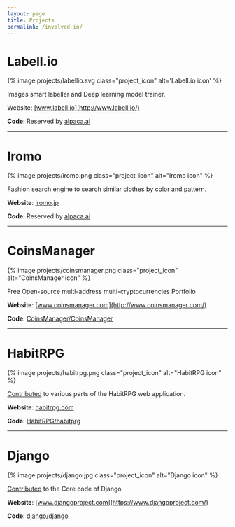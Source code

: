 ```yaml
---
layout: page
title: Projects
permalink: /involved-in/
---
```




# Labell.io

{% image projects/labellio.svg class="project_icon" alt='Labell.io icon' %}

Images smart labeller and Deep learning model trainer.

Website: [www.labell.io](http://www.labell.io/)

**Code**: Reserved by [alpaca.ai](https://www.alpaca.ai/)

---

# Iromo

{% image projects/iromo.png class="project_icon" alt="Iromo icon" %}

Fashion search engine to search similar clothes by color and pattern.

**Website**: [iromo.jp](http://iromo.jp/)

**Code**: Reserved by [alpaca.ai](https://www.alpaca.ai/)

---


# CoinsManager

{% image projects/coinsmanager.png class="project_icon" alt="CoinsManager icon" %}

Free Open-source multi-address multi-cryptocurrencies Portfolio

**Website**: [www.coinsmanager.com](http://www.coinsmanager.com/)

**Code**: [CoinsManager/CoinsManager](https://github.com/CoinsManager/CoinsManager)

---

# HabitRPG

{% image projects/habitrpg.png class="project_icon" alt="HabitRPG icon" %}

[Contributed](https://github.com/HabitRPG/habitrpg/commits?author=Fandekasp) to
various parts of the HabitRPG web application.

**Website**: [habitrpg.com](https://habitrpg.com/static/front)

**Code**: [HabitRPG/habitprg](https://github.com/HabitRPG/habitrpg)

---

# Django

{% image projects/django.jpg class="project_icon" alt="Django icon" %}

[Contributed](https://github.com/django/django/blob/master/AUTHORS#L14) to the
Core code of Django

**Website**: [www.djangoproject.com](https://www.djangoproject.com/)

**Code**: [django/django](https://github.com/django/django)
